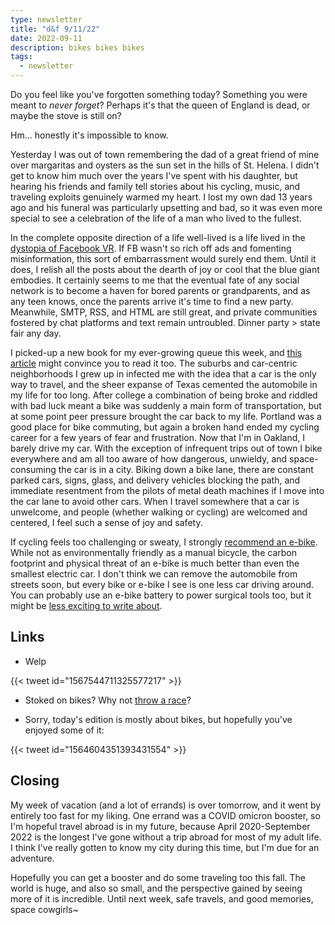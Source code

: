 ```yaml
---
type: newsletter
title: "d&f 9/11/22"
date: 2022-09-11
description: bikes bikes bikes
tags:
  - newsletter
---
```


Do you feel like you've forgotten something today? Something you were meant to _never forget_? Perhaps it's that the queen of England is dead, or maybe the stove is still on? 

Hm... honestly it's impossible to know.

Yesterday I was out of town remembering the dad of a great friend of mine over margaritas and oysters as the sun set in the hills of St. Helena. I didn't get to know him much over the years I've spent with his daughter, but hearing his friends and family tell stories about his cycling, music, and traveling exploits genuinely warmed my heart. I lost my own dad 13 years ago and his funeral was particularly upsetting and bad, so it was even more special to see a celebration of the life of a man who lived to the fullest.

In the complete opposite direction of a life well-lived is a life lived in the [dystopia of Facebook VR](https://slate.com/technology/2022/09/facebook-metaverse-zuckerberg-horizon-worlds-josh-gondelman.html). If FB wasn't so rich off ads and fomenting misinformation, this sort of embarrassment would surely end them. Until it does, I relish all the posts about the dearth of joy or cool that the blue giant embodies. It certainly seems to me that the eventual fate of any social network is to become a haven for bored parents or grandparents, and as any teen knows, once the parents arrive it's time to find a new party. Meanwhile, SMTP, RSS, and HTML are still great, and private communities fostered by chat platforms and text remain untroubled. Dinner party > state fair any day.

I picked-up a new book for my ever-growing queue this week, and [this article](https://www.theguardian.com/environment/bike-blog/2022/aug/31/how-car-culture-colonised-our-thinking-and-our-language) might convince you to read it too. The suburbs and car-centric neighborhoods I grew up in infected me with the idea that a car is the only way to travel, and the sheer expanse of Texas cemented the automobile in my life for too long. After college a combination of being broke and riddled with bad luck meant a bike was suddenly a main form of transportation, but at some point peer pressure brought the car back to my life. Portland was a good place for bike commuting, but again a broken hand ended my cycling career for a few years of fear and frustration. Now that I'm in Oakland, I barely drive my car. With the exception of infrequent trips out of town I bike everywhere and am all too aware of how dangerous, unwieldy, and space-consuming the car is in a city. Biking down a bike lane, there are constant parked cars, signs, glass, and delivery vehicles blocking the path, and immediate resentment from the pilots of metal death machines if I move into the car lane to avoid other cars. When I travel somewhere that a car is unwelcome, and people (whether walking or cycling) are welcomed and centered, I feel such a sense of joy and safety. 

If cycling feels too challenging or sweaty, I strongly [recommend an e-bike](https://craigmod.com/essays/electric_bikes/). While not as environmentally friendly as a manual bicycle, the carbon footprint and physical threat of an e-bike is much better than even the smallest electric car. I don't think we can remove the automobile from streets soon, but every bike or e-bike I see is one less car driving around. You can probably use an e-bike battery to power surgical tools too, but it might be [less exciting to write about](https://www.vice.com/en/article/93aqd7/a-urologist-used-an-electric-truck-to-power-a-vasectomy).

## Links

- Welp

{{< tweet id="1567544711325577217" >}}

- Stoked on bikes? Why not [throw a race](https://theradavist.com/how-to-throw-a-cyclocross-race/)?

- Sorry, today's edition is mostly about bikes, but hopefully you've enjoyed some of it:

{{< tweet id="1564604351393431554" >}}

## Closing

My week of vacation (and a lot of errands) is over tomorrow, and it went by entirely too fast for my liking. One errand was a COVID omicron booster, so I'm hopeful travel abroad is in my future, because April 2020-September 2022 is the longest I've gone without a trip abroad for most of my adult life. I think I've really gotten to know my city during this time, but I'm due for an adventure. 

Hopefully you can get a booster and do some traveling too this fall. The world is huge, and also so small, and the perspective gained by seeing more of it is incredible. Until next week, safe travels, and good memories, space cowgirls~